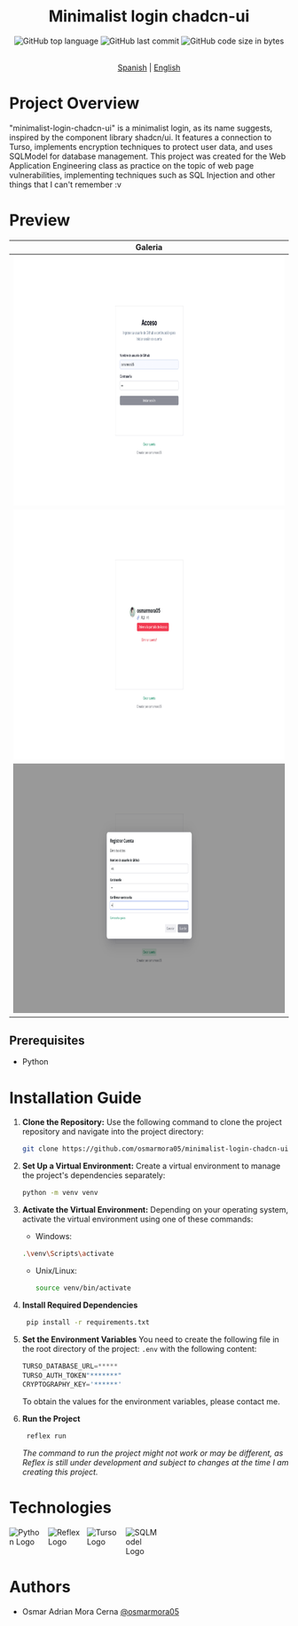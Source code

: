 <div align="center"> 
    <h1>Minimalist login chadcn-ui</h1>
</div>

<div align="center"> 
   
   ![GitHub top language](https://img.shields.io/github/languages/top/osmarmora05/minimalist-login-chadcn-ui?style=for-the-badge&color=%23eaacd3)
   ![GitHub last commit](https://img.shields.io/github/last-commit/osmarmora05/minimalist-login-chadcn-ui?style=for-the-badge&color=%2331306b)
   ![GitHub code size in bytes](https://img.shields.io/github/languages/code-size/osmarmora05/minimalist-login-chadcn-ui?style=for-the-badge&color=%23c9b477)

</div>

<div align="center">
  <br/>
  <a href="./README.es.md">Spanish</a> | <a href="./README.md">English</a>
  <br/>
</div>

# Project Overview

"minimalist-login-chadcn-ui" is a minimalist login, as its name suggests, inspired by the component library shadcn/ui. It features a connection to Turso, implements encryption techniques to protect user data, and uses SQLModel for database management. This project was created for the Web Application Engineering class as practice on the topic of web page vulnerabilities, implementing techniques such as SQL Injection and other things that I can't remember :v

# Preview

| <center><b>Galeria</b></center>                                              |
| ---------------------------------------------------------------------------- |
| <img src="./screenshots/1.png" height="450px" style="aspect-ratio: 64/27;"/> |
| <img src="./screenshots/2.png" height="450px" style="aspect-ratio: 64/27;"/> |
| <img src="./screenshots/3.png" height="450px" style="aspect-ratio: 64/27;"/> |

## Prerequisites

- Python

# Installation Guide

1. **Clone the Repository:**
   Use the following command to clone the project repository and navigate into the project directory:

   ```sh
   git clone https://github.com/osmarmora05/minimalist-login-chadcn-ui.git && cd minimalist-login-chadcn-ui
   ```

2. **Set Up a Virtual Environment:**
   Create a virtual environment to manage the project's dependencies separately:

   ```sh
   python -m venv venv
   ```

3. **Activate the Virtual Environment:**
   Depending on your operating system, activate the virtual environment using one of these commands:

   - Windows:

   ```sh
   .\venv\Scripts\activate
   ```

   - Unix/Linux:
     ```sh
     source venv/bin/activate
     ```

4. **Install Required Dependencies**

   ```sh
    pip install -r requirements.txt
   ```

5. **Set the Environment Variables**
   You need to create the following file in the root directory of the project: `.env` with the following content:

   ```JavaScript
   TURSO_DATABASE_URL=*****
   TURSO_AUTH_TOKEN"*******"
   CRYPTOGRAPHY_KEY='******'
   ```

   To obtain the values for the environment variables, please contact me.

6. **Run the Project**
   ```sh
    reflex run
   ```
   _The command to run the project might not work or may be different, as Reflex is still under development and subject to changes at the time I am creating this project._

# Technologies

<div style="display: flex; flex-direction: row; width: 100%; gap: 10px">

<img src="https://upload.wikimedia.org/wikipedia/commons/thumb/c/c3/Python-logo-notext.svg/800px-Python-logo-notext.svg.png" alt="Python Logo" width="60px"/>
<img src="https://reflex.dev/logos/dark/reflex.svg" alt="Reflex Logo" width="60px"/>
<img src="https://avatars.githubusercontent.com/u/139391156?s=200&v=4" alt="Turso Logo" width="60px"/>
<img src="https://sqlmodel.tiangolo.com/img/logo-margin/logo-margin-vector.svg" alt="SQLModel Logo" width="60px"/>

</div>

# Authors

- Osmar Adrian Mora Cerna [@osmarmora05](https://github.com/osmarmora05)
